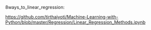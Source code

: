 8ways_to_linear_regression: 

https://github.com/tirthajyoti/Machine-Learning-with-Python/blob/master/Regression/Linear_Regression_Methods.ipynb
